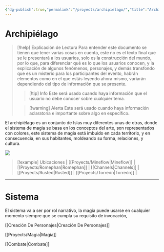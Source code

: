 ```yaml
---
{"dg-publish":true,"permalink":"/proyects/archipielago/","title":"Archipiélago"}
---
```



# Archipiélago

> [!help] Explicación de Lectura
> Para entender este documento se tienen que tener varias cosas en cuenta, este no es el texto final que se le presentará a los usuarios, solo es la construcción del mundo, por lo que, para diferenciar qué es lo que los usuarios conocen, y la explicación de algunos fenómenos, personajes, y demás transfondo que es un misterio para los participantes del evento, habrán elementos como en el que estás leyendo ahora mismo, variarán dependiendo del tipo de información que se presente.
> 
 >>[!tip] Info
 >> Este será usado cuando haya información que el usuario no debe conocer sobre cualquier tema.
 >
 > >[!warning] Alerta
 >> Este será usado cuando haya información aclaratoria e importante sobre algo en específico.

El archipiélago es un conjunto de Islas muy diferentes unas de otras, donde el sistema de magia se basa en los conceptos del arte, son representados con colores, este sistema de magia está imbuido en cada territorio, y en consecuencia, en sus habitantes, moldeando su forma, relaciones, y cultura.

![](https://i.imgur.com/je1p7ym.png)

> [!example] Ubicaciones
> | [[Proyects/Mineflow\|Mineflow]] | [[Proyects/Romephan\|Romephan]] | [[Channels\|Channels]] | [[Proyects/Rusted\|Rusted]] | [[Proyects/Torreón\|Torreón]] |



- - - 

# Sistema

El sistema va a ser por rol narrativo, la magia puede usarse en cualquier momento siempre que se cumpla su requisito de invocación,

[[Creación De Personajes\|Creación De Personajes]]

[[Proyects/Magia\|Magia]]

[[Combate\|Combate]]
